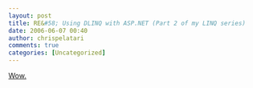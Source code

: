 ```yaml
---
layout: post
title: RE&#58; Using DLINQ with ASP.NET (Part 2 of my LINQ series)
date: 2006-06-07 00:40
author: chrispelatari
comments: true
categories: [Uncategorized]
---
```

<a href="http://weblogs.asp.net/scottgu/archive/2006/06/04/Using-DLINQ-with-ASP.NET-_2800_Part-2-of-my-LINQ-series_2900_.aspx">Wow.</a>
